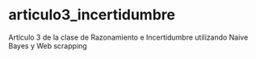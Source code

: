 # articulo3_incertidumbre
Articulo 3 de la clase de Razonamiento e Incertidumbre utilizando Naive Bayes y Web scrapping
